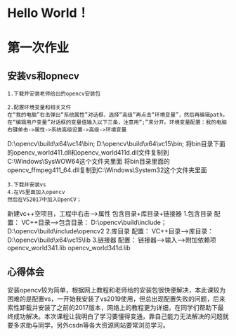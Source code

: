 # Hello World！

# **第一次作业**

## 安装vs和opnecv

    1.下载并安装老师给出的opencv安装包

    2.配置环境变量和相关文件
    在“我的电脑”右击弹出“系统属性”对话框，选择“高级”再点击“环境变量”，然后再编辑path，在“编辑用户变量”对话框的变量值输入以下三条，注意用“;”来分开。环境变量配置：我的电脑右键单击->属性->系统高级设置->高级->环境变量
D:\opencv\build\x64\vc14\bin;
D:\opencv\build\x64\vc15\bin;
    将bin目录下面的opencv_world411.dll和opencv_world411d.dll文件复制到C:\Windows\SysWOW64这个文件夹里面
将bin目录里面的opencv_ffmpeg411_64.dll复制到C:\Windows\System32这个文件夹里面

    3.下载并安装vs
    4.在VS里面加入opencv
    然后在VS2017中加入OpenCV；

新建vc++空项目，工程中右击–>属性
包含目录+库目录+链接器
1.包含目录 配置：
VC++目录—>包含目录：
D:\opencv\build\include；
D:\opencv\build\include\opencv2
2.库目录 配置：
VC++目录—>库目录：
D:\opencv\build\x64\vc15\lib
3.链接器 配置：
链接器–>输入–>附加依赖项
opencv_world341.lib
opencv_world341d.lib

## 心得体会
  安装opencv较为简单，根据网上教程和老师给的安装包很快便解决，本此课较为困难的是配置vs，一开始我安装了vs2019使用，但总出现配置失败的问题，后来索性卸载并安装了之前的2017版本，网络上的教程更为详细，在同学们帮助下最终成功解决。本次课程让我明白了学习要懂得变通，靠自己能力无法解决的问题就要多求助与同学，另外csdn等各大资源网站要常浏览学习。





